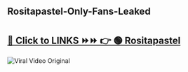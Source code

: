 
 ## Rositapastel-Only-Fans-Leaked

# <h2><a href="https://clipsfans.com/Rositapastel&ref=git">🔗 Click to LINKS ⏩⏩ 👉 🟢 Rositapastel </a></h2>

<a href="https://clipsfans.com/Rositapastel&ref=git" rel="nofollow" data-target="animated-image.originalLink"><img src="https://i.ibb.co.com/xMMVF88/686577567.gif" alt="Viral Video Original" style="max-width: 100%; display: inline-block;" data-target="animated-image.originalImage"></a>
